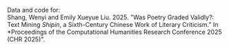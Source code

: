 Data and code for:<br>
Shang, Wenyi and Emily Xueyue Liu. 2025. "Was Poetry Graded Validly?: Text Mining *Shipin*, a Sixth-Century Chinese Work of Literary Criticism.” In *Proceedings of the Computational Humanities Research Conference 2025 (CHR 2025)".
